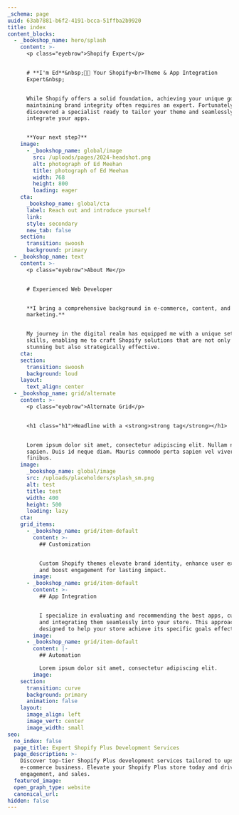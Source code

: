 ```yaml
---
_schema: page
uuid: 63ab7881-b6f2-4191-bcca-51ffba2b9920
title: index
content_blocks:
  - _bookshop_name: hero/splash
    content: >-
      <p class="eyebrow">Shopify Expert</p>


      # **I'm Ed**&nbsp;🤙🏼 Your Shopify<br>Theme & App Integration
      Expert&nbsp;


      While Shopify offers a solid foundation, achieving your unique goals and
      maintaining brand integrity often requires an expert. Fortunately, you've
      discovered a specialist ready to tailor your theme and seamlessly
      integrate your apps.


      **Your next step?**
    image:
      - _bookshop_name: global/image
        src: /uploads/pages/2024-headshot.png
        alt: photograph of Ed Meehan
        title: photograph of Ed Meehan
        width: 768
        height: 800
        loading: eager
    cta:
      _bookshop_name: global/cta
      label: Reach out and introduce yourself
      link:
      style: secondary
      new_tab: false
    section:
      transition: swoosh
      background: primary
  - _bookshop_name: text
    content: >-
      <p class="eyebrow">About Me</p>


      # Experienced Web Developer


      **I bring a comprehensive background in e-commerce, content, and
      marketing.**


      My journey in the digital realm has equipped me with a unique set of
      skills, enabling me to craft Shopify solutions that are not only visually
      stunning but also strategically effective.
    cta:
    section:
      transition: swoosh
      background: loud
    layout:
      text_align: center
  - _bookshop_name: grid/alternate
    content: >-
      <p class="eyebrow">Alternate Grid</p>


      <h1 class="h1">Headline with a <strong>strong tag</strong></h1>


      Lorem ipsum dolor sit amet, consectetur adipiscing elit. Nullam non tellus
      sapien. Duis id neque diam. Mauris commodo porta sapien vel viverra. Sed
      finibus.
    image:
      _bookshop_name: global/image
      src: /uploads/placeholders/splash_sm.png
      alt: test
      title: test
      width: 400
      height: 500
      loading: lazy
    cta:
    grid_items:
      - _bookshop_name: grid/item-default
        content: >-
          ## Customization


          Custom Shopify themes elevate brand identity, enhance user experience,
          and boost engagement for lasting impact.
        image:
      - _bookshop_name: grid/item-default
        content: >-
          ## App Integration


          I specialize in evaluating and recommending the best apps, customizing
          and integrating them seamlessly into your store. This approach is
          designed to help your store achieve its specific goals effectively.
        image:
      - _bookshop_name: grid/item-default
        content: |-
          ## Automation

          Lorem ipsum dolor sit amet, consectetur adipiscing elit.
        image:
    section:
      transition: curve
      background: primary
      animation: false
    layout:
      image_align: left
      image_vert: center
      image_width: small
seo:
  no_index: false
  page_title: Expert Shopify Plus Development Services
  page_description: >-
    Discover top-tier Shopify Plus development services tailored to upscale your
    e-commerce business. Elevate your Shopify Plus store today and drive growth,
    engagement, and sales.
  featured_image:
  open_graph_type: website
  canonical_url:
hidden: false
---
```


